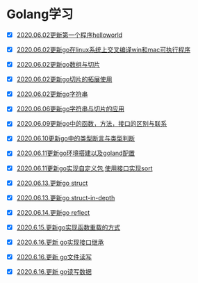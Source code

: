# Golang学习

- [x] [2020.06.02更新第一个程序helloworld](code/helloworld)
- [x] [2020.06.02更新go在linux系统上交叉编译win和mac可执行程序](code/build)
- [x] [2020.06.02更新go数组与切片](code/arrayAndslice)
- [x] [2020.06.02更新go切片的拓展使用](code/go-to-slice)
- [x] [2020.06.02更新go字符串](code/string)
- [x] [2020.06.06更新go字符串与切片的应用](code/arrayAndSliceAndString)
- [x] [2020.06.09更新go中的函数，方法，接口的区别与联系](code/funcMethodInterface)
- [x] [2020.06.10更新go中的类型断言与类型判断](code/type-assertion)
- [x] [2020.06.11更新go环境搭建以及goland配置](code/go环境搭建)
- [x] [2020.06.11更新go实现自定义包,使用接口实现sort](code/mysort)
- [x] [2020.06.13.更新go struct](code/struct)
- [x] [2020.06.13.更新go struct-in-depth](code/go-struct-in-depth)
- [x] [2020.06.14.更新go reflect](code/go-reflect)
- [x] [2020.6.15.更新go实现函数重载的方式](code/go实现函数重载的方式)
- [x] [2020.6.16.更新 go实现接口继承](code/go实现接口继承)
- [x] [2020.6.16.更新 go文件读写](code/go文件读写)
- [x] [2020.6.16.更新 go读写数据](code/go读写数据)









